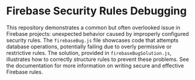 # Firebase Security Rules Debugging
This repository demonstrates a common but often overlooked issue in Firebase projects: unexpected behavior caused by improperly configured security rules.  The `firebaseBug.js` file showcases code that attempts database operations, potentially failing due to overly permissive or restrictive rules.  The solution, provided in `firebaseBugSolution.js`, illustrates how to correctly structure rules to prevent these problems.  See the documentation for more information on writing secure and effective Firebase rules.